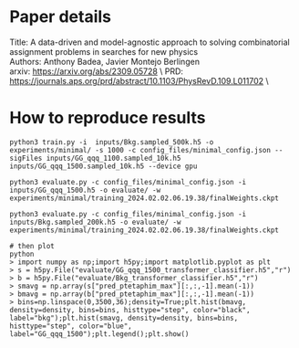 # Paper details
Title: A data-driven and model-agnostic approach to solving combinatorial assignment problems in searches for new physics \
Authors: Anthony Badea, Javier Montejo Berlingen \
arxiv: https://arxiv.org/abs/2309.05728 \\
PRD: https://journals.aps.org/prd/abstract/10.1103/PhysRevD.109.L011702 \\

# How to reproduce results
```
python3 train.py -i  inputs/Bkg.sampled_500k.h5 -o experiments/minimal/ -s 1000 -c config_files/minimal_config.json --sigFiles inputs/GG_qqq_1100.sampled_10k.h5 inputs/GG_qqq_1500.sampled_10k.h5 --device gpu

python3 evaluate.py -c config_files/minimal_config.json -i  inputs/GG_qqq_1500.h5 -o evaluate/ -w experiments/minimal/training_2024.02.02.06.19.38/finalWeights.ckpt

python3 evaluate.py -c config_files/minimal_config.json -i  inputs/Bkg.sampled_200k.h5 -o evaluate/ -w experiments/minimal/training_2024.02.02.06.19.38/finalWeights.ckpt

# then plot
python
> import numpy as np;import h5py;import matplotlib.pyplot as plt
> s = h5py.File("evaluate/GG_qqq_1500_transformer_classifier.h5","r")
> b = h5py.File("evaluate/Bkg_transformer_classifier.h5","r")
> smavg = np.array(s["pred_ptetaphim_max"][:,:,-1].mean(-1))
> bmavg = np.array(b["pred_ptetaphim_max"][:,:,-1].mean(-1))
> bins=np.linspace(0,3500,36);density=True;plt.hist(bmavg, density=density, bins=bins, histtype="step", color="black", label="bkg");plt.hist(smavg, density=density, bins=bins, histtype="step", color="blue", label="GG_qqq_1500");plt.legend();plt.show()
```
